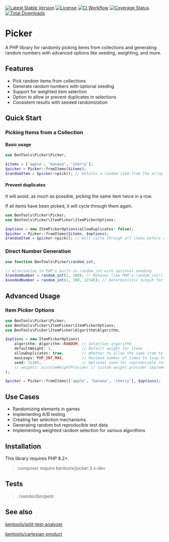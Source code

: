 [![Latest Stable Version](https://poser.pugx.org/bentools/picker/v/stable)](https://packagist.org/packages/bentools/picker)
[![License](https://poser.pugx.org/bentools/picker/license)](https://packagist.org/packages/bentools/picker)
[![CI Workflow](https://github.com/bpolaszek/picker/actions/workflows/php.yml/badge.svg)](https://github.com/bpolaszek/picker/actions/workflows/php.yml)
[![Coverage Status](https://coveralls.io/repos/github/bpolaszek/picker/badge.svg?branch=master)](https://coveralls.io/github/bpolaszek/picker?branch=master)
[![Total Downloads](https://poser.pugx.org/bentools/picker/downloads)](https://packagist.org/packages/bentools/picker)

# Picker

A PHP library for randomly picking items from collections and generating random numbers with advanced options like seeding, weighting, and more.

## Features

- Pick random items from collections
- Generate random numbers with optional seeding
- Support for weighted item selection
- Option to allow or prevent duplicates in selections
- Consistent results with seeded randomization

## Quick Start

### Picking Items from a Collection

#### Basic usage
```php
use BenTools\Picker\Picker;

$items = ['apple', 'banana', 'cherry'];
$picker = Picker::fromItems($items);
$randomItem = $picker->pick(); // Returns a random item from the array
```

#### Prevent duplicates

It will avoid, as much as possible, picking the same item twice in a row. 

If all items have been picked, it will cycle through them again.

```php
use BenTools\Picker\Picker;
use BenTools\Picker\ItemPicker\ItemPickerOptions;

$options = new ItemPickerOptions(allowDuplicates: false);
$picker = Picker::fromItems($items, $options);
$randomItem = $picker->pick(); // Will cycle through all items before repeating
```

### Direct Number Generation

```php
use function BenTools\Picker\random_int;

// Alternative to PHP's built-in random_int with optional seeding
$randomNumber = random_int(1, 100); // Behaves like PHP's random_int()
$seededNumber = random_int(1, 100, 12345); // Deterministic output for given seed
```

## Advanced Usage

### Item Picker Options

```php
use BenTools\Picker\Picker;
use BenTools\Picker\ItemPicker\ItemPickerOptions;
use BenTools\Picker\ItemPicker\Algorithm\Algorithm;

$options = new ItemPickerOptions(
    algorithm: Algorithm::RANDOM, // Selection algorithm
    defaultWeight: 1,             // Default weight for items
    allowDuplicates: true,        // Whether to allow the same item to be picked multiple times
    maxLoops: PHP_INT_MAX,        // Maximum number of times to loop through all items
    seed: 12345,                  // Optional seed for reproducible results
    // weights: $customWeightProvider // Custom weight provider implementation
);

$picker = Picker::fromItems(['apple', 'banana', 'cherry'], $options);
```


## Use Cases

- Randomizing elements in games
- Implementing A/B testing
- Creating fair selection mechanisms
- Generating random but reproducible test data
- Implementing weighted random selection for various algorithms

Installation
------------

This library requires PHP 8.2+.

> composer require bentools/picker:3.x-dev

Tests
-----

> ./vendor/bin/pest


See also
--------

[bentools/split-test-analyzer](https://github.com/bpolaszek/split-test-analyzer)

[bentools/cartesian-product](https://github.com/bpolaszek/cartesian-product)

